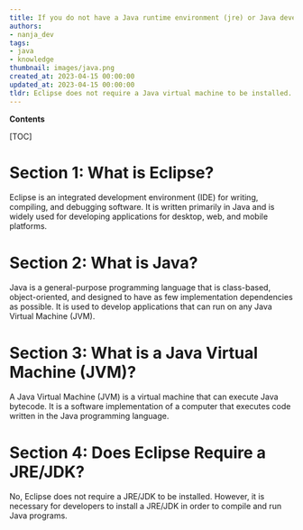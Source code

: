 ```yaml
---
title: If you do not have a Java runtime environment (jre) or Java development kit (jdk) installed, you will not be able to use eclipse without a virtual machine
authors:
- nanja_dev
tags:
- java
- knowledge
thumbnail: images/java.png
created_at: 2023-04-15 00:00:00
updated_at: 2023-04-15 00:00:00
tldr: Eclipse does not require a Java virtual machine to be installed.
---
```


**Contents**

[TOC]

# Section 1: What is Eclipse?
Eclipse is an integrated development environment (IDE) for writing, compiling, and debugging software. It is written primarily in Java and is widely used for developing applications for desktop, web, and mobile platforms.

# Section 2: What is Java?
Java is a general-purpose programming language that is class-based, object-oriented, and designed to have as few implementation dependencies as possible. It is used to develop applications that can run on any Java Virtual Machine (JVM).

# Section 3: What is a Java Virtual Machine (JVM)?
A Java Virtual Machine (JVM) is a virtual machine that can execute Java bytecode. It is a software implementation of a computer that executes code written in the Java programming language.

# Section 4: Does Eclipse Require a JRE/JDK?
No, Eclipse does not require a JRE/JDK to be installed. However, it is necessary for developers to install a JRE/JDK in order to compile and run Java programs.
